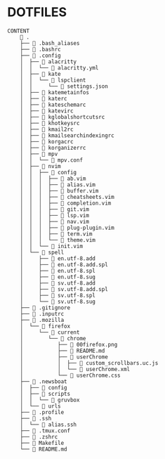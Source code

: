 # DOTFILES

    CONTENT
		 .
		├──  .bash_aliases
		├──  .bashrc
		├──  .config
		│  ├──  alacritty
		│  │  └──  alacritty.yml
		│  ├──  kate
		│  │  └──  lspclient
		│  │     └──  settings.json
		│  ├──  katemetainfos
		│  ├──  katerc
		│  ├──  kateschemarc
		│  ├──  katevirc
		│  ├──  kglobalshortcutsrc
		│  ├──  khotkeysrc
		│  ├──  kmail2rc
		│  ├──  kmailsearchindexingrc
		│  ├──  korgacrc
		│  ├──  korganizerrc
		│  ├──  mpv
		│  │  └──  mpv.conf
		│  ├──  nvim
		│  │  ├──  config
		│  │  │  ├──  ab.vim
		│  │  │  ├──  alias.vim
		│  │  │  ├──  buffer.vim
		│  │  │  ├──  cheatsheets.vim
		│  │  │  ├──  completion.vim
		│  │  │  ├──  git.vim
		│  │  │  ├──  lsp.vim
		│  │  │  ├──  nav.vim
		│  │  │  ├──  plug-plugin.vim
		│  │  │  ├──  term.vim
		│  │  │  └──  theme.vim
		│  │  └──  init.vim
		│  └──  spell
		│     ├──  en.utf-8.add
		│     ├──  en.utf-8.add.spl
		│     ├──  en.utf-8.spl
		│     ├──  en.utf-8.sug
		│     ├──  sv.utf-8.add
		│     ├──  sv.utf-8.add.spl
		│     ├──  sv.utf-8.spl
		│     └──  sv.utf-8.sug
		├──  .gitignore
		├──  .inputrc
		├──  .mozilla
		│  └──  firefox
		│     └──  current
		│        └──  chrome
		│           ├──  00firefox.png
		│           ├──  README.md
		│           ├──  userChrome
		│           │  ├──  custom_scrollbars.uc.js
		│           │  └──  userChrome.xml
		│           └──  userChrome.css
		├──  .newsboat
		│  ├──  config
		│  ├──  scripts
		│  │  └──  gruvbox
		│  └──  urls
		├──  .profile
		├──  .ssh
		│  └──  alias.ssh
		├──  .tmux.conf
		├──  .zshrc
		├──  Makefile
		└──  README.md
